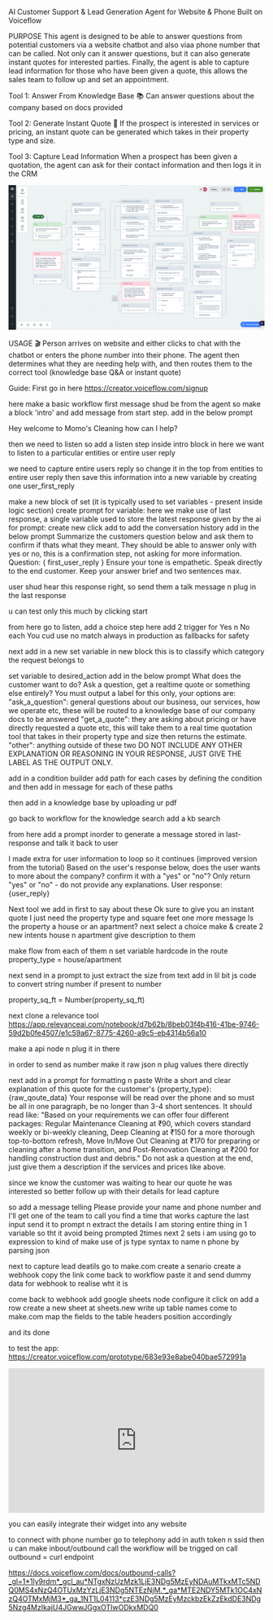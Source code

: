 AI Customer Support & Lead Generation Agent for Website & Phone Built on Voiceflow

PURPOSE
This agent is designed to be able to answer questions from potential customers via a website chatbot and also viaa phone number that can be called. Not only can it answer questions, but it can also generate instant quotes for
interested parties. Finally, the agent is able to capture lead information for those who have been given a quote, this
allows the sales team to follow up and set an appointment.

Tool 1: Answer From Knowledge Base 📚
Can answer questions about the company based on docs provided

Tool 2: Generate Instant Quote 🧾
If the prospect is interested in services or pricing, an instant quote can be generated which takes in their property type and size.

Tool 3: Capture Lead Information
When a prospect has been given a quotation, the agent can ask for their contact information and then logs it in the CRM

![architecture](architecture.png)

USAGE 🎬
Person arrives on website and either clicks to chat with the chatbot or enters the phone number into their phone.
The agent then determines what they are needing help with, and then routes them to the correct tool (knowledge base Q&A or instant quote)

Guide:
First go in here
https://creator.voiceflow.com/signup

here make a basic workflow
first message shud be from the agent so make a block 'intro' and add message from start step. add in the below prompt

Hey welcome to Momo's Cleaning how can I help?

then we need to listen so add a listen step inside intro block
in here we want to listen to a particular entities or entire user reply

we need to capture entire users reply so change it in the top from entities to entire user reply
then save this information into a new variable by creating one user_first_reply

make a new block of set (it is typically used to set variables - present inside logic section)
create prompt
for variable: here we make use of last response, a single variable used to store the latest response given by the ai
for prompt: 
create new
click add to add the conversation history
add in the below prompt
Summarize the customers question below and ask them to confirm if thats what they meant. They should be able to answer only with yes or no, this is a confirmation step, not asking for more information.
Question:
{
first_user_reply
}
Ensure your tone is empathetic. Speak directly to the end customer. Keep your answer brief and two sentences max.

user shud hear this response right, so send them a talk message n plug in the last response

u can test only this much by clicking start

from here go to listen, add a choice step here
add 2 trigger for Yes n No each
You cud use no match always in production as fallbacks for safety

next add in a new set variable in new block 
this is to classify which category the request belongs to

set variable to desired_action
add in the below prompt
What does the customer want to do?
Ask a question, get a realtime quote or something else entirely?
You must output a label for this only, your options are:
"ask_a_question": general questions about our business, our services, how we operate etc, these will be routed to a knowledge base of our company docs to be answered
"get_a_quote": they are asking about pricing or have directly requested a quote etc, this will take them to a real time quotation tool that takes in their property type and size then returns the estimate.
"other": anything outside of these two
DO NOT INCLUDE ANY OTHER EXPLANATION OR REASONING IN YOUR RESPONSE, JUST GIVE THE LABEL AS THE OUTPUT ONLY.

add in a condition builder
add path for each cases by defining the condition
and then add in message for each of these paths

then add in a knowledge base by uploading ur pdf

go back to workflow
for the knowledge search add a kb search

from here add a prompt inorder to generate a message stored in last-response and talk it back to user

I made extra for user information to loop so it continues (improved version from the tutorial)
Based on the user's response below, does the user wants to more about the company? confirm it with a "yes" or "no"? Only return "yes" or "no" - do not provide any explanations.
User response: {user_reply}

Next tool
we add in first to say about these
Ok sure to give you an instant quote I just need the property type and square feet
one more message
Is the property a house or an apartment?
next select a choice
make & create 2 new intents house n apartment give description to them

make flow from each of them n set variable hardcode in the route
property_type = house/apartment

next send in a prompt to just extract the size from text
add in lil bit js code to convert string number if present to number

property_sq_ft = Number(property_sq_ft)

next clone a relevance tool 
https://app.relevanceai.com/notebook/d7b62b/8beb03f4b416-41be-9746-59d2b0fe4507/e1c59a67-8775-4260-a9c5-eb4314b56a10

make a api node n plug it in there

in order to send as number make it raw json n plug values there directly

next add in a prompt for formatting n paste 
Write a short and clear explanation of this quote for the customer's {property_type}:{raw_qoute_data} 
Your response will be read over the phone and so must be all in one paragraph, be no longer than 3-4 short sentences.
It should read like:
"Based on your requirements we can offer four different packages: Regular Maintenance Cleaning at ₹90, which covers standard weekly or bi-weekly cleaning, Deep Cleaning at ₹150 for a more thorough top-to-bottom refresh, Move In/Move Out Cleaning at ₹170 for preparing or cleaning after a home transition, and Post-Renovation Cleaning at ₹200 for handling construction dust and debris."
Do not ask a question at the end, just give them a description if the services and prices like above.

since we know the customer was waiting to hear our quote he was interested
so better follow up with their details for lead capture

so add a message telling
Please provide your name and phone number and I'll get one of the team to call you find a time that works
capture the last input
send it to prompt n extract the details
I am storing entire thing in 1 variable so tht it avoid being prompted 2times
next 2 sets i am using go to expression to kind of make use of js type syntax to name n phone by parsing json

next to capture lead deatils go to 
make.com
create a senario
create a webhook
copy the link
come back to workflow
paste it and send dummy data for webhook to realise wht it is

come back to webhook add google sheets node configure it
click on add a row
create a new sheet at sheets.new
write up table names
come to make.com map the fields to the table headers position accordingly

and its done

to test the app: https://creator.voiceflow.com/prototype/683e93e8abe040bae572991a

<div style="position: relative; padding-bottom: 56.25%; height: 0;"><iframe src="https://www.loom.com/embed/4a08125ec5284029af2cd765533eedfb?sid=47c3a4db-1e34-454d-8598-99985a160956" frameborder="0" webkitallowfullscreen mozallowfullscreen allowfullscreen style="position: absolute; top: 0; left: 0; width: 100%; height: 100%;"></iframe></div>

you can easily integrate their widget into any website

to connect with phone number
go to telephony add in auth token n ssid then u can make inbout/outbound call
the workflow will be trigged on call
outbound = curl endpoint

https://docs.voiceflow.com/docs/outbound-calls?_gl=1*1ly9rdm*_gcl_au*NTgxNzUzMzk1LjE3NDg5MzEyNDAuMTkxMTc5NDQ0MS4xNzQ4OTUxMzYzLjE3NDg5NTEzNjM.*_ga*MTE2NDY5MTk1OC4xNzQ4OTMxMjM3*_ga_1NT1L04113*czE3NDg5MzEyMzckbzEkZzEkdDE3NDg5Nzg4MzIkajU4JGwwJGgxOTIwODkxMDQ0